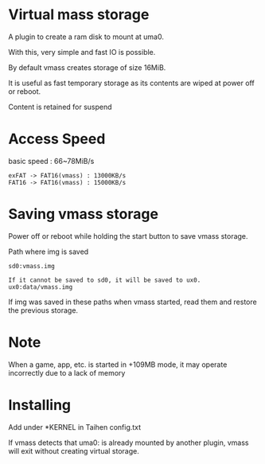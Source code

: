 # Virtual mass storage

A plugin to create a ram disk to mount at uma0.

With this, very simple and fast IO is possible.

By default vmass creates storage of size 16MiB.

It is useful as fast temporary storage as its contents are wiped at power off or reboot.

Content is retained for suspend

# Access Speed

basic speed : 66~78MiB/s

```
exFAT -> FAT16(vmass) : 13000KB/s
FAT16 -> FAT16(vmass) : 15000KB/s
```

# Saving vmass storage

Power off or reboot while holding the start button to save vmass storage.

Path where img is saved
```
sd0:vmass.img

If it cannot be saved to sd0, it will be saved to ux0.
ux0:data/vmass.img
```

If img was saved in these paths when vmass started, read them and restore the previous storage.

# Note
When a game, app, etc. is started in +109MB mode, it may operate incorrectly due to a lack of memory

# Installing

Add under \*KERNEL in Taihen config.txt

If vmass detects that uma0: is already mounted by another plugin, vmass will exit without creating virtual storage.
